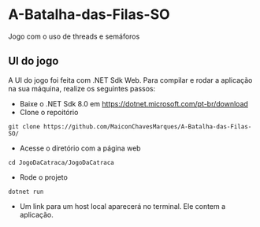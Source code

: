 # A-Batalha-das-Filas-SO
Jogo com o uso de threads e semáforos

## UI do jogo
A UI do jogo foi feita com .NET Sdk Web. Para compilar e rodar a aplicação na sua máquina, realize os seguintes passos:

- Baixe o .NET Sdk 8.0 em https://dotnet.microsoft.com/pt-br/download
- Clone o repoitório
```
git clone https://github.com/MaiconChavesMarques/A-Batalha-das-Filas-SO/
```
- Acesse o diretório com a página web
```
cd JogoDaCatraca/JogoDaCatraca
```
- Rode o projeto
```
dotnet run
```
- Um link para um host local aparecerá no terminal. Ele contem a aplicação.
